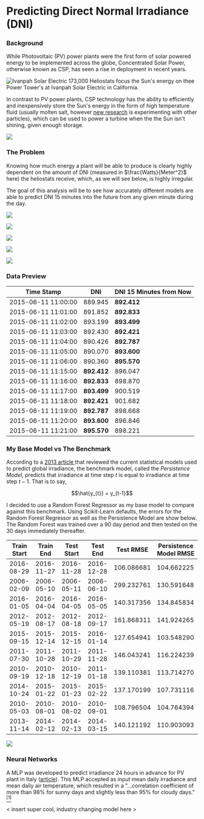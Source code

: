# Predicting Direct Normal Irradiance (DNI)

### Background

While Photovoltaic (PV) power plants were the first form of solar powered energy to be implemented across the globe, Concentrated Solar Power, otherwise known as CSP, has seen a rise in deployment in recent years.

![Ivanpah Solar Electric](images/ivanpah_2.png)
173,000 Heliostats focus the Sun's energy on thee Power Tower's at Ivanpah Solar Electric in California.

In contrast to PV power plants, CSP technology has the ability to efficiently and inexpensively store the Sun's energy in the form of high temperature fluid (usually molten salt, however [new research](https://www.energy.gov/sites/prod/files/2016/08/f33/05-Ho_falling_particle_receiver_CSPSummit2016_0.pdf) is experimenting with other particles), which can be used to power a turbine when the the Sun isn't shining, given enough storage.

![](images/csp_diagram.jpg)

### The Problem

Knowing how much energy a plant will be able to produce is clearly highly dependent on the amount of DNI (measured in $\frac{Watts}{Meter^2}$ here) the heliostats receive, which, as we will see below, is highly irregular.

The goal of this analysis will be to see how accurately different models are able to predict DNI 15 minutes into the future from any given minute during the day.

![](images/correlation_plot.png)

![](images/avg_monthly_irradiance.png)

![](images/avg_hourly_irradiance.png)

![](images/irradiance_20170704.png)

![](images/irradiance_20170705.png)

### Data Preview

| Time Stamp  | DNI | DNI 15 Minutes from Now
| ------------- | ------------- | ------------- |
| 2015-06-11 11:00:00 | 889.945 | **892.412**
| 2015-06-11 11:01:00 | 891.852 | **892.833**
| 2015-06-11 11:02:00 | 893.199 | **893.499**
| 2015-06-11 11:03:00 | 892.430 | **892.421**
| 2015-06-11 11:04:00 | 890.426 | **892.787**
| 2015-06-11 11:05:00 | 890.070 | **893.600**
| 2015-06-11 11:06:00 | 890.360 | **895.570**
| 2015-06-11 11:15:00 | **892.412** | 896.047
| 2015-06-11 11:16:00 | **892.833** | 898.870
| 2015-06-11 11:17:00 | **893.499** | 900.519
| 2015-06-11 11:18:00 | **892.421** | 901.682
| 2015-06-11 11:19:00 | **892.787** | 898.668
| 2015-06-11 11:20:00 | **893.600** | 896.846
| 2015-06-11 11:21:00 | **895.570** | 898.221

### My Base Model vs The Benchmark

According to a [2013 article ](https://ac-els-cdn-com.www2.lib.ku.edu/S1364032113004334/1-s2.0-S1364032113004334-main.pdf?_tid=41f83cfe-de21-4d94-803f-a7470d8e51df&acdnat=1523992118_8198b37af15a4d0e24f139dfcd721a9d) that reviewed the current statistical models used to predict global irradiance, the benchmark model, called the *Persistence Model*, predicts that irradiance at time step $t$ is equal to irradiance at time step $t-1$. That is to say,

$$\hat{y_{t}} = y_{t-1}$$

I decided to use a Random Forest Regressor as my base model to compare against this benchmark. Using Scikit-Learn defaults, the errors for the Random Forest Regressor as well as the Persistence Model are show below. The Random Forest was trained over a 90 day period and then tested on the 30 days immediately thereafter.

| Train Start  | Train End | Test Start | Test End | Test RMSE | Persistence Model RMSE |
| ------------- | ------------- | ------------- | ------------- | ------------- | ------------- |
| 2016-08-29 | 2016-11-27 | 2016-11-28 | 2016-12-28 | 106.086681 | 104.662225
| 2006-02-09 | 2006-05-10 | 2006-05-11 | 2006-06-10 | 299.232761 | 130.591648
| 2016-01-05 | 2016-04-04 | 2016-04-05 | 2016-05-05 | 140.317356 | 134.845834
| 2012-05-19 | 2012-08-17 | 2012-08-18 | 2012-09-17 | 161.868311 | 141.924265
| 2015-09-15 | 2015-12-14 | 2015-12-15 | 2016-01-14 | 127.654941 | 103.548290
| 2011-07-30 | 2011-10-28 | 2011-10-29 | 2011-11-28 | 146.043241 | 116.224239
| 2010-09-19 | 2010-12-18 | 2010-12-19 | 2011-01-18 | 139.110381 | 113.714270
| 2014-10-24 | 2015-01-22 | 2015-01-23 | 2015-02-22 | 137.170199 | 107.731116
| 2010-05-03 | 2010-08-01 | 2010-08-02 | 2010-09-01 | 108.796504 | 104.764394
| 2013-11-14 | 2014-02-12 | 2014-02-13 | 2014-03-15 | 140.121192 | 110.903093


![](images/cross_validation_plot.png)

### Neural Networks

A MLP was developed to predict irradiance 24 hours in advance for PV plant in Italy ([article](https://ac-els-cdn-com.www2.lib.ku.edu/S0038092X10000782/1-s2.0-S0038092X10000782-main.pdf?_tid=85616b05-995e-48d0-bfa8-9fd7fae6cf27&acdnat=1523992062_3fc582bfafa044fee8fcabd7275d202b)). This MLP accepted as input mean daily irradiance and mean daily air temperature, which resulted in a "...correlation coefficient of more than 98% for sunny days and slightly less than 95% for cloudy days."[$^{[1]}$](https://ac-els-cdn-com.www2.lib.ku.edu/S0038092X10000782/1-s2.0-S0038092X10000782-main.pdf?_tid=85616b05-995e-48d0-bfa8-9fd7fae6cf27&acdnat=1523992062_3fc582bfafa044fee8fcabd7275d202b)

< insert super cool, industry changing model here >
